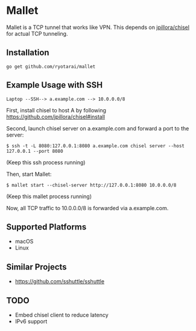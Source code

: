 # Mallet

Mallet is a TCP tunnel that works like VPN. This depends on [jpillora/chisel](https://github.com/jpillora/chisel) for actual TCP tunneling.

## Installation

```
go get github.com/ryotarai/mallet
```

## Example Usage with SSH

```
Laptop --SSH--> a.example.com --> 10.0.0.0/8
```

First, install chisel to host A by following https://github.com/jpillora/chisel#install

Second, launch chisel server on a.example.com and forward a port to the server:

```
$ ssh -t -L 8080:127.0.0.1:8080 a.example.com chisel server --host 127.0.0.1 --port 8080
```
(Keep this ssh process running)

Then, start Mallet:

```
$ mallet start --chisel-server http://127.0.0.1:8080 10.0.0.0/8
```
(Keep this mallet process running)

Now, all TCP traffic to 10.0.0.0/8 is forwarded via a.example.com.

## Supported Platforms

- macOS
- Linux

## Similar Projects

- https://github.com/sshuttle/sshuttle

## TODO

- Embed chisel client to reduce latency
- IPv6 support
